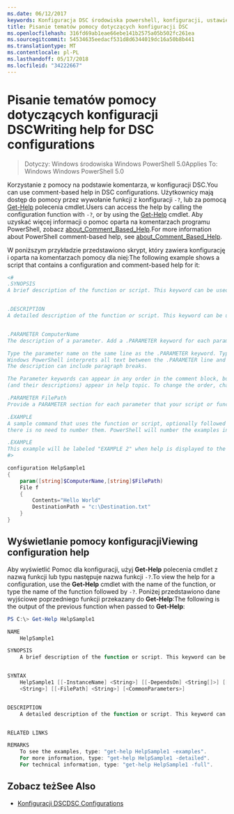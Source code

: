 ```yaml
---
ms.date: 06/12/2017
keywords: Konfiguracja DSC środowiska powershell, konfiguracji, ustawienia
title: Pisanie tematów pomocy dotyczących konfiguracji DSC
ms.openlocfilehash: 316fd69ab1eae66ebe141b2575a05b502fc261ea
ms.sourcegitcommit: 54534635eedacf531d8d6344019dc16a50b8b441
ms.translationtype: MT
ms.contentlocale: pl-PL
ms.lasthandoff: 05/17/2018
ms.locfileid: "34222667"
---
```

# <a name="writing-help-for-dsc-configurations"></a><span data-ttu-id="94b49-103">Pisanie tematów pomocy dotyczących konfiguracji DSC</span><span class="sxs-lookup"><span data-stu-id="94b49-103">Writing help for DSC configurations</span></span>

><span data-ttu-id="94b49-104">Dotyczy: Windows środowiska Windows PowerShell 5.0</span><span class="sxs-lookup"><span data-stu-id="94b49-104">Applies To: Windows Windows PowerShell 5.0</span></span>

<span data-ttu-id="94b49-105">Korzystanie z pomocy na podstawie komentarza, w konfiguracji DSC.</span><span class="sxs-lookup"><span data-stu-id="94b49-105">You can use comment-based help in DSC configurations.</span></span> <span data-ttu-id="94b49-106">Użytkownicy mają dostęp do pomocy przez wywołanie funkcji z konfiguracji `-?`, lub za pomocą [Get-Help](https://technet.microsoft.com/library/hh849696.aspx) polecenia cmdlet.</span><span class="sxs-lookup"><span data-stu-id="94b49-106">Users can access the help by calling the configuration function with `-?`, or by using the [Get-Help](https://technet.microsoft.com/library/hh849696.aspx) cmdlet.</span></span> <span data-ttu-id="94b49-107">Aby uzyskać więcej informacji o pomoc oparta na komentarzach programu PowerShell, zobacz [about_Comment_Based_Help](https://technet.microsoft.com/library/hh847834.aspx).</span><span class="sxs-lookup"><span data-stu-id="94b49-107">For more information about PowerShell comment-based help, see [about_Comment_Based_Help](https://technet.microsoft.com/library/hh847834.aspx).</span></span>

<span data-ttu-id="94b49-108">W poniższym przykładzie przedstawiono skrypt, który zawiera konfigurację i oparta na komentarzach pomocy dla niej:</span><span class="sxs-lookup"><span data-stu-id="94b49-108">The following example shows a script that contains a configuration and comment-based help for it:</span></span>

```powershell
<#
.SYNOPSIS
A brief description of the function or script. This keyword can be used only once for each configuration.


.DESCRIPTION
A detailed description of the function or script. This keyword can be used only once for each configuration.


.PARAMETER ComputerName
The description of a parameter. Add a .PARAMETER keyword for each parameter in the function or script syntax.

Type the parameter name on the same line as the .PARAMETER keyword. Type the parameter description on the lines following the .PARAMETER keyword.
Windows PowerShell interprets all text between the .PARAMETER line and the next keyword or the end of the comment block as part of the parameter description.
The description can include paragraph breaks.

The Parameter keywords can appear in any order in the comment block, but the function or script syntax determines the order in which the parameters
(and their descriptions) appear in help topic. To change the order, change the syntax.

.PARAMETER FilePath
Provide a PARAMETER section for each parameter that your script or function accepts.

.EXAMPLE
A sample command that uses the function or script, optionally followed by sample output and a description. Repeat this keyword for each example. If you have multiple examples,
there is no need to number them. PowerShell will number the examples in help text.

.EXAMPLE
This example will be labeled "EXAMPLE 2" when help is displayed to the user.
#>

configuration HelpSample1
{
    param([string]$ComputerName,[string]$FilePath)
    File f
    {
        Contents="Hello World"
        DestinationPath = "c:\Destination.txt"
    }
}
```

## <a name="viewing-configuration-help"></a><span data-ttu-id="94b49-109">Wyświetlanie pomocy konfiguracji</span><span class="sxs-lookup"><span data-stu-id="94b49-109">Viewing configuration help</span></span>

<span data-ttu-id="94b49-110">Aby wyświetlić Pomoc dla konfiguracji, użyj **Get-Help** polecenia cmdlet z nazwą funkcji lub typu następuje nazwa funkcji `-?`.</span><span class="sxs-lookup"><span data-stu-id="94b49-110">To view the help for a configuration, use the **Get-Help** cmdlet with the name of the function, or type the name of the function followed by `-?`.</span></span> <span data-ttu-id="94b49-111">Poniżej przedstawiono dane wyjściowe poprzedniego funkcji przekazany do **Get-Help**:</span><span class="sxs-lookup"><span data-stu-id="94b49-111">The following is the output of the previous function when passed to **Get-Help**:</span></span>

```powershell
PS C:\> Get-Help HelpSample1

NAME
    HelpSample1

SYNOPSIS
    A brief description of the function or script. This keyword can be used only once for each configuration.


SYNTAX
    HelpSample1 [[-InstanceName] <String>] [[-DependsOn] <String[]>] [[-OutputPath] <String>] [[-ConfigurationData] <Hashtable>] [[-ComputerName]
    <String>] [[-FilePath] <String>] [<CommonParameters>]


DESCRIPTION
    A detailed description of the function or script. This keyword can be used only once for each configuration.


RELATED LINKS

REMARKS
    To see the examples, type: "get-help HelpSample1 -examples".
    For more information, type: "get-help HelpSample1 -detailed".
    For technical information, type: "get-help HelpSample1 -full".
```

## <a name="see-also"></a><span data-ttu-id="94b49-112">Zobacz też</span><span class="sxs-lookup"><span data-stu-id="94b49-112">See Also</span></span>
* [<span data-ttu-id="94b49-113">Konfiguracji DSC</span><span class="sxs-lookup"><span data-stu-id="94b49-113">DSC Configurations</span></span>](configurations.md)